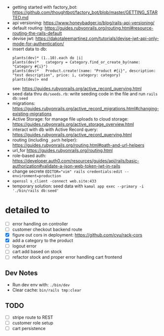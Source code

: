 * getting started with factory_bot: https://github.com/thoughtbot/factory_bot/blob/master/GETTING_STARTED.md 
* api versioning: https://www.honeybadger.io/blog/rails-api-versioning/
* default routing: https://guides.rubyonrails.org/routing.html#resource-routing-the-rails-default
* devise jwt: https://dakotaleemartinez.com/tutorials/devise-jwt-api-only-mode-for-authentication/
* insert data to db:
    ```
    plants(dev)* (1..10).each do |i|
    plants(dev)*   category = Category.find_or_create_by(name: "Category #{i}")
    plants(dev)*   Product.create!(name: "Product #{i}", description: "test description", price: i, category: category)
    plants(dev)> end
    ```
    see: https://guides.rubyonrails.org/active_record_querying.html
* seed data thru `db/seeds.rb`: write seeding code in the file and run `rails db:seed`
* migrations: https://guides.rubyonrails.org/active_record_migrations.html#changing-existing-migrations
* Active Storage: for manage file uploads to cloud storage: https://guides.rubyonrails.org/active_storage_overview.html
* interact with db with Active Record query: https://guides.rubyonrails.org/active_record_querying.html
* routing (including `_path` helper): https://guides.rubyonrails.org/routing.html#path-and-url-helpers
* url_for https://guides.rubyonrails.org/routing.html
* role-based auth: https://developer.auth0.com/resources/guides/api/rails/basic-authorization#validate-a-json-web-token-jwt-in-rails
* change secrete `EDITOR="vim" rails credentials:edit --environment=production`
* `openssl s_client -connect web.site:433`
* temporary solution: seed data with `kamal app exec --primary -i './bin/rails db:seed'`
# detailed to 
- [ ] error handling on controller
- [ ] customer checkout backend route
- [x] figure out cors in deployment: https://github.com/cyu/rack-cors
- [x] add a category to the product
- [ ] logout error
- [ ] cart add based on stock
- [ ] refactor stock and proper error handling cart frontend

## Dev Notes
- Run dev env with: `./bin/dev`
- Clear cache: `bin/rails tmp:clear`
## TODO
- [ ] stripe route to REST
- [ ] customer role setup
- [ ] cart persistence
